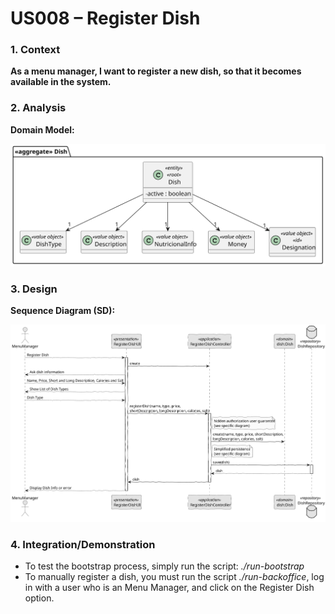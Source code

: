 # US008 – Register Dish

### 1. Context

**As a menu manager, I want to register a new dish, so that it becomes available in the system.**

### 2. Analysis

**Domain Model:**

![Domain Model](svg/domain-model.svg "Domain Model")

### 3. Design

**Sequence Diagram (SD):**

  ![Sequence Diagram](svg/sequence-diagram.svg "A Sequence Diagram")

### 4. Integration/Demonstration

- To test the bootstrap process, simply run the script: *./run-bootstrap*
- To manually register a dish, you must run the script *./run-backoffice*, log in with a user who is an Menu Manager,
and click on the Register Dish option.

